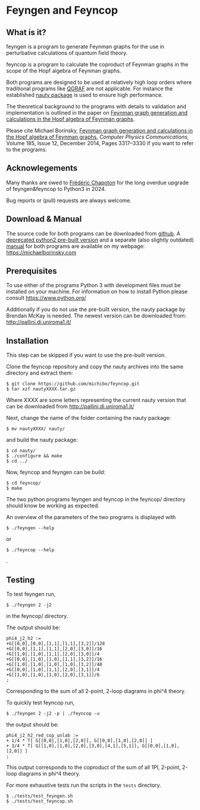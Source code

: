 Feyngen and Feyncop
===================


What is it?
-----------

feyngen is a program to generate Feynman graphs for the use in perturbative
calculations of quantum field theory.

feyncop is a program to calculate the coproduct of Feynman graphs in the
scope of the Hopf algebra of Feynman graphs.

Both programs are designed to be used at relatively high loop orders where
traditional programs like [QGRAF](http://cfif.ist.utl.pt/~paulo/qgraf.html) are
not applicable.
For instance the established [nauty package](http://pallini.di.uniroma1.it/) is
used to ensure high performance.

The theoretical background to the programs with details to validation and implementation is outlined in the paper on [Feynman graph generation and calculations in the Hopf algebra of Feynman graphs](http://dx.doi.org/10.1016/j.cpc.2014.07.023).

Please cite Michael Borinsky, [Feynman graph generation and calculations in the Hopf algebra of Feynman graphs](http://dx.doi.org/10.1016/j.cpc.2014.07.023), *Computer Physics Communications*, Volume 185, Issue 12, December 2014, Pages 3317–3330 if you want to refer to the programs.

Acknowlegements
---------------

Many thanks are owed to [Frédéric Chapoton](//irma.math.unistra.fr/~chapoton/) for the long overdue upgrade of feyngen&feyncop to Python3 in 2024.

Bug reports or (pull) requests are always welcome.

Download & Manual
-----------------

The source code for both programs can be downloaded from [github](https://github.com/michibo/feyncop). 
A [deprecated python2 pre-built version](https://michaelborinsky.com/static/feyncop_built.tar.gz) and a separate (also slightly outdated) [manual](https://michaelborinsky.com/static/feyngencop_manual.pdf) for both programs are available on my webpage: https://michaelborinsky.com

Prerequisites
-------------

To use either of the programs Python 3 with development files must be
installed on your machine. For information on how to install Python please
consult https://www.python.org/

Additionally if you do not use the pre-built version, the nauty package by Brendan McKay is needed. The newest version can be downloaded from: http://pallini.di.uniroma1.it/

Installation
------------

This step can be skipped if you want to use the pre-built version.

Clone the feyncop repository and copy the nauty archives into the same directory and extract them:

    $ git clone https://github.com/michibo/feyncop.git
    $ tar xzf nautyXXXX.tar.gz

Where XXXX are some letters representing the current nauty version that can be downloaded from http://pallini.di.uniroma1.it/

Next, change the name of the folder containing the nauty package:

    $ mv nautyXXXX/ nauty/

and build the nauty package:

    $ cd nauty/
    $ ./configure && make
    $ cd ../

Now, feyncop and feyngen can be build:

    $ cd feyncop/
    $ make

The two python programs feyngen and feyncop in the feyncop/ directory should
know be working as expected.

An overview of the parameters of the two programs is displayed with

    $ ./feyngen --help

or

    $ ./feyncop --help

.

Testing
-------

To test feyngen run,

    $ ./feyngen 2 -j2

in the feyncop/ directory.

The output should be:

    phi4_j2_h2 :=
    +G[[0,0],[0,0],[1,1],[1,1],[3,2]]/128
    +G[[0,0],[1,1],[1,1],[2,0],[3,0]]/16
    +G[[1,0],[1,0],[1,1],[2,0],[3,0]]/4
    +G[[0,0],[1,0],[1,0],[1,1],[3,2]]/16
    +G[[1,0],[1,0],[1,0],[1,0],[3,2]]/48
    +G[[0,0],[1,0],[1,1],[2,0],[3,1]]/4
    +G[[1,0],[1,0],[1,0],[2,0],[3,1]]/6
    ;

Corresponding to the sum of all 2-point, 2-loop diagrams in phi^4
theory.

To quickly test feyncop run,

    $ ./feyngen 2 -j2 -p | ./feyncop -u

the output should be:

    phi4_j2_h2_red_cop_unlab :=
    + 1/4 * T[ G[[0,0],[1,0],[2,0]], G[[0,0],[1,0],[2,0]] ]
    + 3/4 * T[ G[[1,0],[1,0],[2,0],[3,0],[4,1],[5,1]], G[[0,0],[1,0],[2,0]] ]
    ;

This output corresponds to the coproduct of the sum of all 1PI,
2-point, 2-loop diagrams in phi^4 theory.

For more exhaustive tests run the scripts in the `tests` directory.

    $ ./tests/test_feyngen.sh
    $ ./tests/test_feyncop.sh

